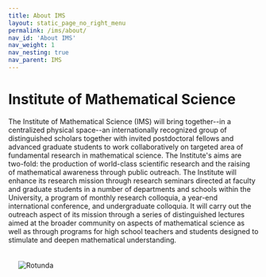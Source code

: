 ```yaml
---
title: About IMS
layout: static_page_no_right_menu
permalink: /ims/about/
nav_id: 'About IMS'
nav_weight: 1
nav_nesting: true
nav_parent: IMS
---
```



# Institute of Mathematical Science

The Institute of Mathematical Science (IMS) will bring together--in a centralized physical space--an internationally recognized group of distinguished scholars together with invited postdoctoral fellows and advanced graduate students to work collaboratively on targeted area of fundamental research in mathematical science. The Institute's aims are two-fold: the production of world-class scientific research and the raising of mathematical awareness through public outreach. The Institute will enhance its research mission through research seminars directed at faculty and graduate students in a number of departments and schools within the University, a program of monthly research colloquia, a year-end international conference, and undergraduate colloquia. It will carry out the outreach aspect of its mission through a series of distinguished lectures aimed at the broader community on aspects of mathematical science as well as through programs for high school teachers and students designed to stimulate and deepen mathematical understanding.

<img src="{{site.url}}/img/Routunda.jpg" class="clear-right" style="max-width:45%; padding:20px" alt="Rotunda">
